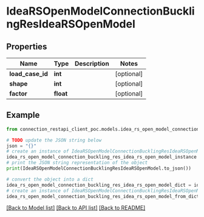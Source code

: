 # IdeaRSOpenModelConnectionBucklingResIdeaRSOpenModel


## Properties

Name | Type | Description | Notes
------------ | ------------- | ------------- | -------------
**load_case_id** | **int** |  | [optional] 
**shape** | **int** |  | [optional] 
**factor** | **float** |  | [optional] 

## Example

```python
from connection_restapi_client_poc.models.idea_rs_open_model_connection_buckling_res_idea_rs_open_model import IdeaRSOpenModelConnectionBucklingResIdeaRSOpenModel

# TODO update the JSON string below
json = "{}"
# create an instance of IdeaRSOpenModelConnectionBucklingResIdeaRSOpenModel from a JSON string
idea_rs_open_model_connection_buckling_res_idea_rs_open_model_instance = IdeaRSOpenModelConnectionBucklingResIdeaRSOpenModel.from_json(json)
# print the JSON string representation of the object
print(IdeaRSOpenModelConnectionBucklingResIdeaRSOpenModel.to_json())

# convert the object into a dict
idea_rs_open_model_connection_buckling_res_idea_rs_open_model_dict = idea_rs_open_model_connection_buckling_res_idea_rs_open_model_instance.to_dict()
# create an instance of IdeaRSOpenModelConnectionBucklingResIdeaRSOpenModel from a dict
idea_rs_open_model_connection_buckling_res_idea_rs_open_model_from_dict = IdeaRSOpenModelConnectionBucklingResIdeaRSOpenModel.from_dict(idea_rs_open_model_connection_buckling_res_idea_rs_open_model_dict)
```
[[Back to Model list]](../README.md#documentation-for-models) [[Back to API list]](../README.md#documentation-for-api-endpoints) [[Back to README]](../README.md)


